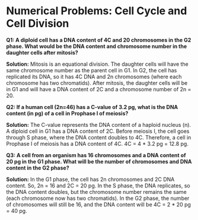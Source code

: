 # Numerical Problems: Cell Cycle and Cell Division

**Q1: A diploid cell has a DNA content of 4C and 20 chromosomes in the G2 phase. What would be the DNA content and chromosome number in the daughter cells after mitosis?**

**Solution:**
Mitosis is an equational division. The daughter cells will have the same chromosome number as the parent cell in G1.
In G2, the cell has replicated its DNA, so it has 4C DNA and 2n chromosomes (where each chromosome has two chromatids).
After mitosis, the daughter cells will be in G1 and will have a DNA content of 2C and a chromosome number of 2n = 20.

**Q2: If a human cell (2n=46) has a C-value of 3.2 pg, what is the DNA content (in pg) of a cell in Prophase I of meiosis?**

**Solution:**
The C-value represents the DNA content of a haploid nucleus (n).
A diploid cell in G1 has a DNA content of 2C.
Before meiosis I, the cell goes through S phase, where the DNA content doubles to 4C.
Therefore, a cell in Prophase I of meiosis has a DNA content of 4C.
4C = 4 * 3.2 pg = 12.8 pg.

**Q3: A cell from an organism has 16 chromosomes and a DNA content of 20 pg in the G1 phase. What will be the number of chromosomes and DNA content in the G2 phase?**

**Solution:**
In the G1 phase, the cell has 2n chromosomes and 2C DNA content.
So, 2n = 16 and 2C = 20 pg.
In the S phase, the DNA replicates, so the DNA content doubles, but the chromosome number remains the same (each chromosome now has two chromatids).
In the G2 phase, the number of chromosomes will still be 16, and the DNA content will be 4C = 2 * 20 pg = 40 pg.
